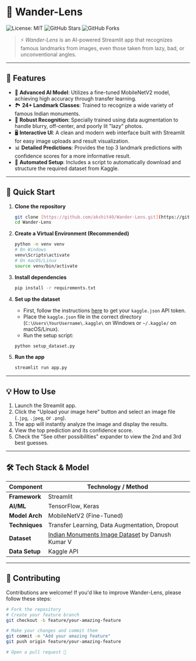 # 📸 Wander-Lens

![License: MIT](https://img.shields.io/badge/License-MIT-blue.svg)
![GitHub Stars](https://img.shields.io/github/stars/akshit40/Wander-Lens?style=social)
![GitHub Forks](https://img.shields.io/github/forks/akshit40/Wander-Lens?style=social)

> ⚡ *Wander-Lens* is an AI-powered Streamlit app that recognizes famous landmarks from images, even those taken from lazy, bad, or unconventional angles.

---

## 🌟 Features

- 🧠 **Advanced AI Model**: Utilizes a fine-tuned MobileNetV2 model, achieving high accuracy through transfer learning.
- 🏞️ **24+ Landmark Classes**: Trained to recognize a wide variety of famous Indian monuments.
- 💪 **Robust Recognition**: Specially trained using data augmentation to handle blurry, off-center, and poorly lit "lazy" photos.
- 🖥️ **Interactive UI**: A clean and modern web interface built with Streamlit for easy image uploads and result visualization.
- 📊 **Detailed Predictions**: Provides the top 3 landmark predictions with confidence scores for a more informative result.
- 🚀 **Automated Setup**: Includes a script to automatically download and structure the required dataset from Kaggle.

---

## 🚀 Quick Start

1.  **Clone the repository**
    ```bash
    git clone [https://github.com/akshit40/Wander-Lens.git](https://github.com/akshit40/Wander-Lens.git)
    cd Wander-Lens
    ```

2.  **Create a Virtual Environment (Recommended)**
    ```bash
    python -m venv venv
    # On Windows
    venv\Scripts\activate
    # On macOS/Linux
    source venv/bin/activate
    ```

3.  **Install dependencies**
    ```bash
    pip install -r requirements.txt
    ```

4.  **Set up the dataset**
    * First, follow the instructions [here](https://www.kaggle.com/docs/api) to get your `kaggle.json` API token.
    * Place the `kaggle.json` file in the correct directory (`C:\Users\YourUsername\.kaggle\` on Windows or `~/.kaggle/` on macOS/Linux).
    * Run the setup script:
    ```bash
    python setup_dataset.py
    ```

5.  **Run the app**
    ```bash
    streamlit run app.py
    ```

---

## 💡 How to Use

1.  Launch the Streamlit app.
2.  Click the "Upload your image here" button and select an image file (`.jpg`, `.jpeg`, or `.png`).
3.  The app will instantly analyze the image and display the results.
4.  View the top prediction and its confidence score.
5.  Check the "See other possibilities" expander to view the 2nd and 3rd best guesses.

---

## 🛠️ Tech Stack & Model

| Component      | Technology / Method                                        |
| -------------- | ---------------------------------------------------------- |
| **Framework** | Streamlit                                                  |
| **AI/ML** | TensorFlow, Keras                                          |
| **Model Arch** | MobileNetV2 (Fine-Tuned)                                   |
| **Techniques** | Transfer Learning, Data Augmentation, Dropout              |
| **Dataset** | [Indian Monuments Image Dataset](https://www.kaggle.com/datasets/danushkumarv/indian-monuments-image-dataset) by Danush Kumar V |
| **Data Setup** | Kaggle API                                                 |

---

## 🤝 Contributing

Contributions are welcome! If you'd like to improve Wander-Lens, please follow these steps:

```bash
# Fork the repository
# Create your feature branch
git checkout -b feature/your-amazing-feature

# Make your changes and commit them
git commit -m "Add your amazing feature"
git push origin feature/your-amazing-feature

# Open a pull request 🚀
